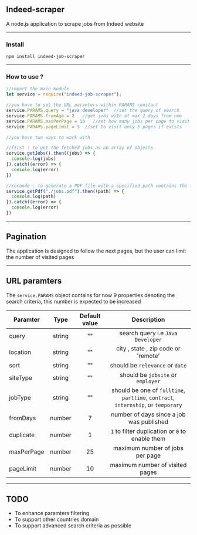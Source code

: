 ## Indeed-scraper
A node.js application to scrape jobs from Indeed website

------

### Install
`npm install indeed-job-scraper`

------

### How to use ?
```javascript
//import the main module
let service = require("indeed-job-scraper");

//you have to set the URL paramters within PARAMS constant
service.PARAMS.query = "java developer"  //set the query of search
service.PARAMS.fromAge = 2   //get jobs with at max 2 days from now
service.PARAMS.maxPerPage = 10   //set how many jobs per page to visit
service.PARAMS.pageLimit = 5  //set to visit only 5 pages if exists

//you have two ways to work with

//first : to get the fetched jobs as an array of objects
service.getJobs().then((jobs) => {
  console.log(jobs)
}).catch((error) => {
  console.log(error)
})

//seconde : to generate a PDF file with a specified path contains the fetched jobs
service.getPdf("./jobs.pdf").then((path) => {
  console.log(path)
}).catch((error) => {
  console.log(error)
})

```
------
## Pagination
The application is designed to follow the next pages, but the user can limit the number of visited pages

------
## URL paramters
The `service.PARAMS` object contains for now 9 properties denoting the search criteria, this number is expected to be increased

| Paramter   | Type        | Default value  | Description                                                                       |
| -----------|:-----------:|:--------------:|:---------------------------------------------------------------------------------:| 
| query      | string      |       ""       | search query i.e `Java Developer`                                                 |
| location   | string      |       ""       | city , state , zip code or 'remote'                                               |
| sort       | string      |       ""       | should be `relevance` or `date`                                                   |
| siteType   | string      |       ""       | should be `jobsite` or `employer`                                                 |
| jobType    | string      |       ""       | should be one of `fulltime`, `parttime`, `contract`, `internship`, or `temporary` |
| fromDays   | number      |       7        | number of days since a job was published                                          |
| duplicate  | number      |       1        | `1` to filter duplication or `0` to enable them                                   |
| maxPerPage | number      |       25       | maximum number of jobs per page                                                   |
| pageLimit  | number      |       10       | maximum number of visited pages                                                   |

------
## TODO
- To enhance paramters filtering
- To support other countries domain
- To support advanced search criteria as possible

